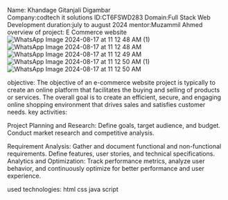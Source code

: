 Name: Khandage Gitanjali Digambar  
Company:codtech it solutions 
ID:CT6FSWD283 
Domain:Full Stack Web Development duration:july to august 2024 mentor:Muzammil Ahmed 
                overview of project: E Commerce website 
 ![WhatsApp Image 2024-08-17 at 11 12 48 AM (1)](https://github.com/user-attachments/assets/f2155471-e1c8-4a50-9fa0-b5760fe90313)
![WhatsApp Image 2024-08-17 at 11 12 48 AM](https://github.com/user-attachments/assets/0e15f3a2-e925-4308-a967-e21757a536e8)
![WhatsApp Image 2024-08-17 at 11 12 49 AM](https://github.com/user-attachments/assets/156e7bf1-79ca-4179-ad49-e1d2fd0f002f)
![WhatsApp Image 2024-08-17 at 11 12 50 AM (1)](https://github.com/user-attachments/assets/12384c5b-c855-45ef-90a3-d2acf6c87bb6)
![WhatsApp Image 2024-08-17 at 11 12 50 AM](https://github.com/user-attachments/assets/62c93a94-a075-4d5d-8344-2a9fb0ca7d87)

 objective: 
  The objective of an e-commerce website project is typically to create an online platform that facilitates the buying and selling of products or services.
The overall goal is to create an efficient, secure, and engaging online shopping environment that drives sales and satisfies customer needs.
key activities: 


Project Planning and Research: Define goals, target audience, and budget. Conduct market research and competitive analysis.

Requirement Analysis: Gather and document functional and non-functional requirements. Define features, user stories, and technical specifications.
Analytics and Optimization: Track performance metrics, analyze user behavior, and continuously optimize for better performance and user experience.

 used technologies: 
html     css      java script 
 
